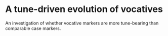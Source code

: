 # A tune-driven evolution of vocatives

An investigation of whether vocative markers are more tune-bearing than comparable case markers.
